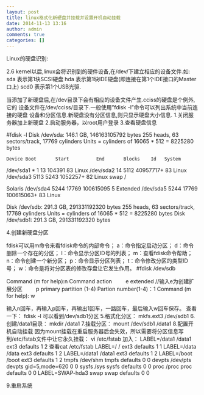 ```yaml
---
layout: post
title: linux格式化新硬盘并挂载并设置开机自动挂载
date: 2014-11-13 13:16
author: admin
comments: true
categories: []
---
```

 

Linux的硬盘识别:

2.6 kernel以后,linux会将识别到的硬件设备,在/dev/下建立相应的设备文件.如:
sda        表示第1块SCSI硬盘
hda        表示第1块IDE硬盘(即连接在第1个IDE接口的Master口上)
scd0        表示第1个USB光驱.
 
当添加了新硬盘后,在/dev目录下会有相应的设备文件产生.cciss的硬盘是个例外,它的
设备文件在/dev/cciss/目录下.一般使用”fdisk -l”命令可以列出系统中当前连接的硬盘
设备和分区信息.新硬盘没有分区信息,则只显示硬盘大小信息.
 1.关闭服务器加上新硬盘
2.启动服务器，以root用户登录
3.查看硬盘信息

#fdisk -l
Disk /dev/sda: 146.1 GB, 146163105792 bytes
255 heads, 63 sectors/track, 17769 cylinders
Units = cylinders of 16065 * 512 = 8225280 bytes
 
    Device Boot       Start          End       Blocks    Id   System
/dev/sda1    *            1           13       104391    83   Linux
/dev/sda2               14         5112     40957717+   83   Linux
/dev/sda3             5113         5243      1052257+   82   Linux swap /
 
Solaris
/dev/sda4             5244        17769    100615095     5   Extended
/dev/sda5             5244        17769    100615063+   83   Linux
 
Disk /dev/sdb: 291.3 GB, 291331192320 bytes
255 heads, 63 sectors/track, 17769 cylinders
Units = cylinders of 16065 * 512 = 8225280 bytes
Disk /dev/sdb1: 291.3 GB, 291331192320 bytes

4.创建新硬盘分区

fdisk可以用m命令来看fdisk命令的内部命令；
a：命令指定启动分区；
d：命令删除一个存在的分区；
l：命令显示分区ID号的列表；
m：查看fdisk命令帮助；
n：命令创建一个新分区；
p：命令显示分区列表；
t：命令修改分区的类型ID号；
w：命令是将对分区表的修改存盘让它发生作用。
 #fdisk /dev/sdb

Command (m for help):n
Command action
　　   e    extended    //输入e为创建扩展分区
　　   p    primary partition (1-4)
Partion number(1-4)：1
Command (m for help): w
 
输入n回车，再输入p回车，再输出1回车，一路回车，最后输入w回车保存。
查看一下：
fdisk -l
可以看到/dev/sdb1分区
5.格式化分区：
mkfs.ext3 /dev/sdb1
6.创建/data1目录：
mkdir /data1
7.挂载分区：
mount /dev/sdb1 /data1
8.配置开机自动挂载
因为mount挂载在重启服务器后会失效，所以需要将分区信息写到/etc/fstab文件中让它永久挂载：
vi /etc/fstab
加入：
LABEL=/data1             /data1                   ext3     defaults         1 2
查看cat /etc/fstab
LABEL=/                  /                        ext3     defaults         1 1
LABEL=/data              /data                    ext3     defaults         1 2
LABEL=/data1             /data1                   ext3     defaults         1 2
LABEL=/boot              /boot                    ext3     defaults         1 2
tmpfs                    /dev/shm                 tmpfs    defaults         0 0
devpts                   /dev/pts                 devpts   gid=5,mode=620   0 0
sysfs                    /sys                     sysfs    defaults         0 0
proc                     /proc                    proc     defaults         0 0
LABEL=SWAP-hda3          swap                     swap     defaults         0 0
 
9.重启系统
